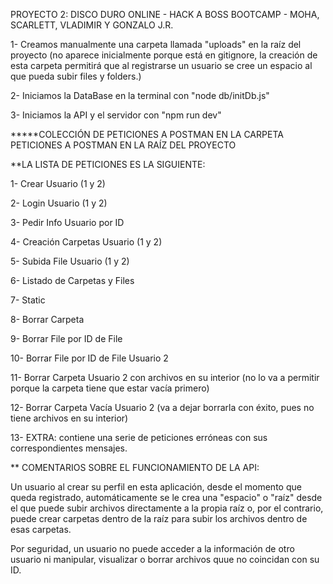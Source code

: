 PROYECTO 2: DISCO DURO ONLINE - HACK A BOSS BOOTCAMP - MOHA, SCARLETT, VLADIMIR Y GONZALO J.R.

1- Creamos manualmente una carpeta llamada "uploads" en la raíz del proyecto (no aparece inicialmente porque está en gitignore, la creación de esta carpeta permitirá que al registrarse un usuario se cree un espacio al que pueda subir files y folders.)

2- Iniciamos la DataBase en la terminal con "node db/initDb.js"

3- Iniciamos la API y el servidor con "npm run dev"

*****COLECCIÓN DE PETICIONES A POSTMAN EN LA CARPETA PETICIONES A POSTMAN EN LA RAÍZ DEL PROYECTO

**LA LISTA DE PETICIONES ES LA SIGUIENTE:

 1- Crear Usuario (1 y 2)

 2- Login Usuario (1 y 2)

 3- Pedir Info Usuario por ID

 4- Creación Carpetas Usuario (1 y 2)

 5- Subida File Usuario (1 y 2)

 6- Listado de Carpetas y Files

 7- Static

 8- Borrar Carpeta

 9- Borrar File por ID de File

 10- Borrar File por ID de File Usuario 2

 11- Borrar Carpeta Usuario 2 con archivos en su interior (no lo va a permitir porque la carpeta tiene que estar vacía primero)

 12- Borrar Carpeta Vacía Usuario 2 (va a dejar borrarla con éxito, pues no tiene archivos en su interior)

 13- EXTRA: contiene una serie de peticiones erróneas con sus correspondientes mensajes.

 ** COMENTARIOS SOBRE EL FUNCIONAMIENTO DE LA API:

 Un usuario al crear su perfil en esta aplicación, desde el momento que queda registrado, automáticamente se le crea una "espacio" o "raíz" desde el que puede subir archivos directamente a la propia raíz o, por el contrario, puede crear carpetas dentro de la raíz para subir los archivos dentro de esas carpetas.

 Por seguridad, un usuario no puede acceder a la información de otro usuario ni manipular, visualizar o borrar archivos quue no coincidan con su ID.

